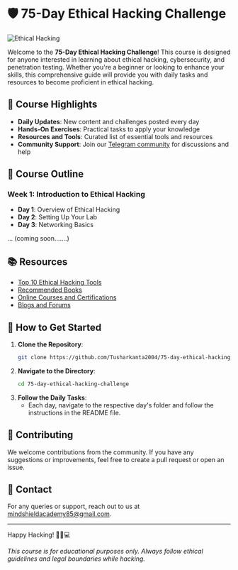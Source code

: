 # 🛡️ 75-Day Ethical Hacking Challenge

![Ethical Hacking](https://example.com/your-image.jpg)

Welcome to the **75-Day Ethical Hacking Challenge**! This course is designed for anyone interested in learning about ethical hacking, cybersecurity, and penetration testing. Whether you're a beginner or looking to enhance your skills, this comprehensive guide will provide you with daily tasks and resources to become proficient in ethical hacking.

## 🌟 Course Highlights

- **Daily Updates**: New content and challenges posted every day
- **Hands-On Exercises**: Practical tasks to apply your knowledge
- **Resources and Tools**: Curated list of essential tools and resources
- **Community Support**: Join our [Telegram community](https://telegram.com/invite/your-link) for discussions and help

## 📅 Course Outline

### Week 1: Introduction to Ethical Hacking
- **Day 1**: Overview of Ethical Hacking
- **Day 2**: Setting Up Your Lab
- **Day 3**: Networking Basics
  
... (coming soon.......)

## 📚 Resources

- [Top 10 Ethical Hacking Tools](https://example.com/tools)
- [Recommended Books](https://example.com/books)
- [Online Courses and Certifications](https://example.com/courses)
- [Blogs and Forums](https://example.com/blogs)

## 🚀 How to Get Started

1. **Clone the Repository**:
    ```bash
    git clone https://github.com/Tusharkanta2004/75-day-ethical-hacking-challenge.git
    ```
2. **Navigate to the Directory**:
    ```bash
    cd 75-day-ethical-hacking-challenge
    ```
3. **Follow the Daily Tasks**:
   - Each day, navigate to the respective day's folder and follow the instructions in the README file.

## 🙌 Contributing

We welcome contributions from the community. If you have any suggestions or improvements, feel free to create a pull request or open an issue.

## 📧 Contact

For any queries or support, reach out to us at [mindshieldacademy85@gmail.com](mailto:mindshieldacademy85@gmail.com).

---

Happy Hacking! 🕵️‍♂️💻

*This course is for educational purposes only. Always follow ethical guidelines and legal boundaries while hacking.*
